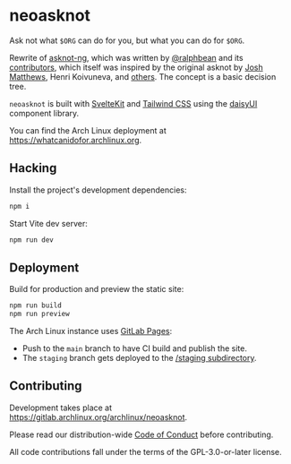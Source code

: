 # neoasknot

Ask not what `$ORG` can do for you, but what you can do for `$ORG`.

Rewrite of [asknot-ng], which was written by [@ralphbean] and its
[contributors][asknot-ng-contribs], which itself was inspired by the
original asknot by [Josh Matthews], Henri Koivuneva, and
[others][asknot-contribs]. The concept is a basic decision tree.

`neoasknot` is built with [SvelteKit] and [Tailwind CSS] using the [daisyUI]
component library.

You can find the Arch Linux deployment at <https://whatcanidofor.archlinux.org>.

## Hacking

Install the project's development dependencies:

```sh
npm i
```

Start Vite dev server:

```sh
npm run dev
```

## Deployment

Build for production and preview the static site:

```sh
npm run build
npm run preview
```

The Arch Linux instance uses [GitLab Pages]:

- Push to the `main` branch to have CI build and publish the site.
- The `staging` branch gets deployed to the [/staging subdirectory][staging].

## Contributing

Development takes place at <https://gitlab.archlinux.org/archlinux/neoasknot>.

Please read our distribution-wide [Code of Conduct] before contributing.

All code contributions fall under the terms of the GPL-3.0-or-later license.

[@ralphbean]: http://threebean.org
[asknot-contribs]: https://github.com/jdm/asknot/contributors
[asknot-ng]: https://whatcanidoforfedora.org
[asknot-ng-contribs]: https://github.com/fedora-infra/asknot-ng/graphs/contributors
[code of conduct]: https://terms.archlinux.org/docs/code-of-conduct/
[daisyui]: https://daisyui.com/
[gitlab pages]: https://docs.gitlab.com/user/project/pages/
[josh matthews]: https://www.joshmatthews.net
[staging]: https://whatcanidofor.archlinux.org/staging/
[sveltekit]: https://kit.svelte.dev
[tailwind css]: https://tailwindcss.com
